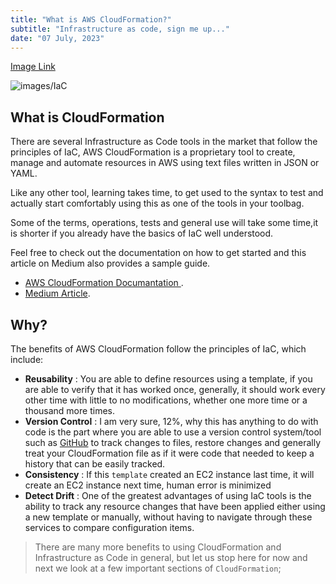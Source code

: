 ```yaml
---
title: "What is AWS CloudFormation?"
subtitle: "Infrastructure as code, sign me up..."
date: "07 July, 2023"
---
```


[Image Link](https://www.cloud4c.com/sites/default/files/inline-images/infrastructure-as-code-graphics.png) 

![images/IaC](/images/blog/infrastructure-as-code.png)

## What is CloudFormation
There are several Infrastructure as Code tools in the market that follow the principles of IaC, AWS CloudFormation is a proprietary tool to create, manage and automate resources in AWS using text files written in JSON or YAML. 

Like any other tool, learning takes time, to get used to the syntax to test and actually start comfortably using this as one of the tools in your toolbag.

Some of the terms, operations, tests and general use will take some time,it is shorter if you already have the basics of IaC well understood.

Feel free to check out the documentation on how to get started and this article on Medium also provides a sample guide.

- [AWS CloudFormation Documantation ](https://docs.aws.amazon.com/AWSCloudFormation/latest/UserGuide/Welcome.html).
- [Medium Article](<https://docs.aws.amazon.com/AWSCloudFormation/latest/UserGuide/Welcome.html>).


## Why?

The benefits of AWS CloudFormation follow the principles of IaC, which include:
- **Reusability** : You are able to define resources using a template, if you are able to verify that it has worked once, generally, it should work every other time with little to no modifications, whether one more time or a thousand more times.
- **Version Control** : I am very sure, 12%, why this has anything to do with code is the part where you are able to use a version control system/tool such as [GitHub](https://github.com/) to track changes to files, restore changes and generally treat your CloudFormation file as if it were code that needed to keep a history that can be easily tracked.
- **Consistency** : If this `template` created an EC2 instance last time, it will create an EC2 instance next time, human error is minimized
- **Detect Drift** : One of the greatest advantages of using IaC tools is the ability to track any resource changes that have been applied either using a new template or manually, without having to navigate through these services to compare configuration items.

> There are many more benefits to using CloudFormation and Infrastructure as Code in general, but let us stop here for now and next we look at a few important sections of `CloudFormation`;
